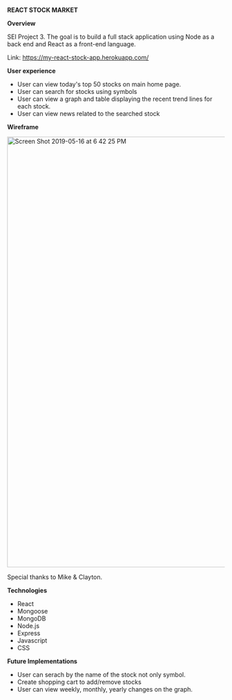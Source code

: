 
**REACT STOCK MARKET**


**Overview**

SEI Project 3. The goal is to build a full stack application using Node as a back end and React as a front-end language.

Link: https://my-react-stock-app.herokuapp.com/

**User experience**

- User can view today's top 50 stocks on main home page.
- User can search for stocks using symbols
- User can view a graph and table displaying the recent trend lines for each stock.
- User can view news related to the searched stock


**Wireframe**

<img width="997" alt="Screen Shot 2019-05-16 at 6 42 25 PM" src="https://user-images.githubusercontent.com/23328507/57897603-776aba00-780a-11e9-8573-511dc103a814.png">




Special thanks to Mike & Clayton.


**Technologies**

- React
- Mongoose
- MongoDB
- Node.js
- Express
- Javascript
- CSS

**Future Implementations**

- User can serach by the name of the stock not only symbol.
- Create shopping cart to add/remove stocks 
- User can view weekly, monthly, yearly changes on the graph.
